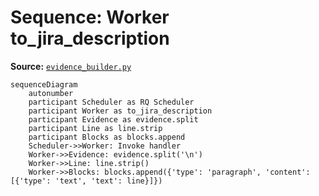 # Sequence: Worker to_jira_description

**Source:** [`evidence_builder.py`](../../Src/backend/worker/handlers/evidence_builder.py#L63)

```mermaid
sequenceDiagram
    autonumber
    participant Scheduler as RQ Scheduler
    participant Worker as to_jira_description
    participant Evidence as evidence.split
    participant Line as line.strip
    participant Blocks as blocks.append
    Scheduler->>Worker: Invoke handler
    Worker->>Evidence: evidence.split('\n')
    Worker->>Line: line.strip()
    Worker->>Blocks: blocks.append({'type': 'paragraph', 'content': [{'type': 'text', 'text': line}]})
```
